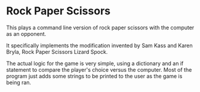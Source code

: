 # Rock Paper Scissors

This plays a command line version of rock paper scissors with the computer as an opponent.

It specifically implements the modification invented by Sam Kass and Karen Bryla, Rock Paper Scissors Lizard Spock.

The actual logic for the game is very simple, using a dictionary and an if statement to compare the player's choice versus the computer. Most of the program just adds some strings to be printed to the user as the game is being ran.